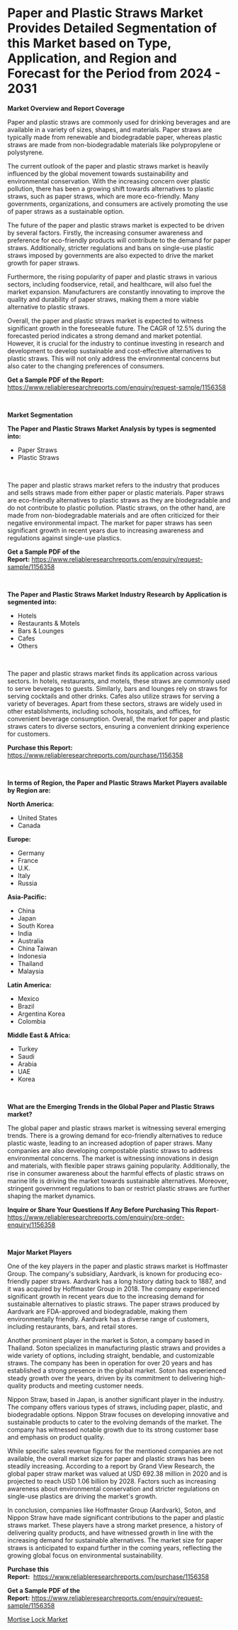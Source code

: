 <p><h1>Paper and Plastic Straws Market Provides Detailed Segmentation of this Market based on Type, Application, and Region and Forecast for the Period from 2024 - 2031</h1></p><p><strong>Market Overview and Report Coverage</strong></p>
<p><p>Paper and plastic straws are commonly used for drinking beverages and are available in a variety of sizes, shapes, and materials. Paper straws are typically made from renewable and biodegradable paper, whereas plastic straws are made from non-biodegradable materials like polypropylene or polystyrene.</p><p>The current outlook of the paper and plastic straws market is heavily influenced by the global movement towards sustainability and environmental conservation. With the increasing concern over plastic pollution, there has been a growing shift towards alternatives to plastic straws, such as paper straws, which are more eco-friendly. Many governments, organizations, and consumers are actively promoting the use of paper straws as a sustainable option.</p><p>The future of the paper and plastic straws market is expected to be driven by several factors. Firstly, the increasing consumer awareness and preference for eco-friendly products will contribute to the demand for paper straws. Additionally, stricter regulations and bans on single-use plastic straws imposed by governments are also expected to drive the market growth for paper straws.</p><p>Furthermore, the rising popularity of paper and plastic straws in various sectors, including foodservice, retail, and healthcare, will also fuel the market expansion. Manufacturers are constantly innovating to improve the quality and durability of paper straws, making them a more viable alternative to plastic straws.</p><p>Overall, the paper and plastic straws market is expected to witness significant growth in the foreseeable future. The CAGR of 12.5% during the forecasted period indicates a strong demand and market potential. However, it is crucial for the industry to continue investing in research and development to develop sustainable and cost-effective alternatives to plastic straws. This will not only address the environmental concerns but also cater to the changing preferences of consumers.</p></p>
<p><strong>Get a Sample PDF of the Report:</strong> <a href="https://www.reliableresearchreports.com/enquiry/request-sample/1156358">https://www.reliableresearchreports.com/enquiry/request-sample/1156358</a></p>
<p>&nbsp;</p>
<p><strong>Market Segmentation</strong></p>
<p><strong>The Paper and Plastic Straws Market Analysis by types is segmented into:</strong></p>
<p><ul><li>Paper Straws</li><li>Plastic Straws</li></ul></p>
<p>&nbsp;</p>
<p><p>The paper and plastic straws market refers to the industry that produces and sells straws made from either paper or plastic materials. Paper straws are eco-friendly alternatives to plastic straws as they are biodegradable and do not contribute to plastic pollution. Plastic straws, on the other hand, are made from non-biodegradable materials and are often criticized for their negative environmental impact. The market for paper straws has seen significant growth in recent years due to increasing awareness and regulations against single-use plastics.</p></p>
<p><strong>Get a Sample PDF of the Report:</strong>&nbsp;<a href="https://www.reliableresearchreports.com/enquiry/request-sample/1156358">https://www.reliableresearchreports.com/enquiry/request-sample/1156358</a></p>
<p>&nbsp;</p>
<p><strong>The Paper and Plastic Straws Market Industry Research by Application is segmented into:</strong></p>
<p><ul><li>Hotels</li><li>Restaurants & Motels</li><li>Bars & Lounges</li><li>Cafes</li><li>Others</li></ul></p>
<p>&nbsp;</p>
<p><p>The paper and plastic straws market finds its application across various sectors. In hotels, restaurants, and motels, these straws are commonly used to serve beverages to guests. Similarly, bars and lounges rely on straws for serving cocktails and other drinks. Cafes also utilize straws for serving a variety of beverages. Apart from these sectors, straws are widely used in other establishments, including schools, hospitals, and offices, for convenient beverage consumption. Overall, the market for paper and plastic straws caters to diverse sectors, ensuring a convenient drinking experience for customers.</p></p>
<p><strong>Purchase this Report:</strong>&nbsp; <a href="https://www.reliableresearchreports.com/purchase/1156358">https://www.reliableresearchreports.com/purchase/1156358</a></p>
<p>&nbsp;</p>
<p><strong>In terms of Region, the Paper and Plastic Straws Market Players available by Region are:</strong></p>
<p>
    <p> <strong> North America: </strong>
        <ul>
            <li>United States</li>
            <li>Canada</li>
        </ul>
        </p> 
    <p> <strong> Europe: </strong>
        <ul>
            <li>Germany</li>
            <li>France</li>
            <li>U.K.</li>
            <li>Italy</li>
            <li>Russia</li>
        </ul>
        </p> 
    <p> <strong> Asia-Pacific: </strong>
        <ul>
            <li>China</li>
            <li>Japan</li>
            <li>South Korea</li>
            <li>India</li>
            <li>Australia</li>
            <li>China Taiwan</li>
            <li>Indonesia</li>
            <li>Thailand</li>
            <li>Malaysia</li>
        </ul>
        </p> 
    <p> <strong> Latin America: </strong>
        <ul>
            <li>Mexico</li>
            <li>Brazil</li>
            <li>Argentina Korea</li>
            <li>Colombia</li>
        </ul>
        </p> 
    <p> <strong> Middle East & Africa: </strong>
        <ul>
            <li>Turkey</li>
            <li>Saudi</li>
            <li>Arabia</li>
            <li>UAE</li>
            <li>Korea</li>
        </ul>
    </p>
    </p>
<p>&nbsp;</p>
<p><strong>What are the Emerging Trends in the Global Paper and Plastic Straws market?</strong></p>
<p><p>The global paper and plastic straws market is witnessing several emerging trends. There is a growing demand for eco-friendly alternatives to reduce plastic waste, leading to an increased adoption of paper straws. Many companies are also developing compostable plastic straws to address environmental concerns. The market is witnessing innovations in design and materials, with flexible paper straws gaining popularity. Additionally, the rise in consumer awareness about the harmful effects of plastic straws on marine life is driving the market towards sustainable alternatives. Moreover, stringent government regulations to ban or restrict plastic straws are further shaping the market dynamics.</p></p>
<p><strong>Inquire or Share Your Questions If Any Before Purchasing This Report</strong>- <a href="https://www.reliableresearchreports.com/enquiry/pre-order-enquiry/1156358">https://www.reliableresearchreports.com/enquiry/pre-order-enquiry/1156358</a></p>
<p>&nbsp;</p>
<p><strong>Major Market Players</strong></p>
<p><p>One of the key players in the paper and plastic straws market is Hoffmaster Group. The company's subsidiary, Aardvark, is known for producing eco-friendly paper straws. Aardvark has a long history dating back to 1887, and it was acquired by Hoffmaster Group in 2018. The company experienced significant growth in recent years due to the increasing demand for sustainable alternatives to plastic straws. The paper straws produced by Aardvark are FDA-approved and biodegradable, making them environmentally friendly. Aardvark has a diverse range of customers, including restaurants, bars, and retail stores.</p><p>Another prominent player in the market is Soton, a company based in Thailand. Soton specializes in manufacturing plastic straws and provides a wide variety of options, including straight, bendable, and customizable straws. The company has been in operation for over 20 years and has established a strong presence in the global market. Soton has experienced steady growth over the years, driven by its commitment to delivering high-quality products and meeting customer needs.</p><p>Nippon Straw, based in Japan, is another significant player in the industry. The company offers various types of straws, including paper, plastic, and biodegradable options. Nippon Straw focuses on developing innovative and sustainable products to cater to the evolving demands of the market. The company has witnessed notable growth due to its strong customer base and emphasis on product quality.</p><p>While specific sales revenue figures for the mentioned companies are not available, the overall market size for paper and plastic straws has been steadily increasing. According to a report by Grand View Research, the global paper straw market was valued at USD 692.38 million in 2020 and is projected to reach USD 1.06 billion by 2028. Factors such as increasing awareness about environmental conservation and stricter regulations on single-use plastics are driving the market's growth.</p><p>In conclusion, companies like Hoffmaster Group (Aardvark), Soton, and Nippon Straw have made significant contributions to the paper and plastic straws market. These players have a strong market presence, a history of delivering quality products, and have witnessed growth in line with the increasing demand for sustainable alternatives. The market size for paper straws is anticipated to expand further in the coming years, reflecting the growing global focus on environmental sustainability.</p></p>
<p><strong>Purchase this Report:</strong>&nbsp;&nbsp;<a href="https://www.reliableresearchreports.com/purchase/1156358">https://www.reliableresearchreports.com/purchase/1156358</a></p>
<p></p>
<p><strong>Get a Sample PDF of the Report:</strong>&nbsp;<a href="https://www.reliableresearchreports.com/enquiry/request-sample/1156358">https://www.reliableresearchreports.com/enquiry/request-sample/1156358</a></p>
<p><p><a href="https://github.com/laholand/Market-Research-Report-List-1/blob/main/mortise-lock-market.md">Mortise Lock Market</a></p></p>